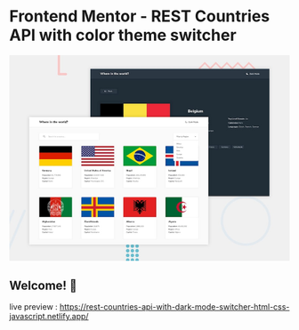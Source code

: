 # Frontend Mentor - REST Countries API with color theme switcher

![Design preview for the REST Countries API with color theme switcher coding challenge](./design/desktop-preview.jpg)

## Welcome! 👋
live preview : https://rest-countries-api-with-dark-mode-switcher-html-css-javascript.netlify.app/